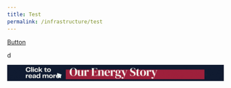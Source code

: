 ```yaml
---
title: Test
permalink: /infrastructure/test
---
```



[Button](/infrastructure/case-studies/resources#WMAnchor)

d



<a href="/infrastructure/case-studies/resources#WMAnchor" target="_blank"><img src="/images/infrastructure/constraints-and-challenges/image015.gif" ></a>